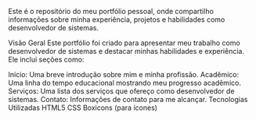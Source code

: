 Este é o repositório do meu portfólio pessoal, onde compartilho informações sobre minha experiência, projetos e habilidades como desenvolvedor de sistemas.

Visão Geral
Este portfólio foi criado para apresentar meu trabalho como desenvolvedor de sistemas e destacar minhas habilidades e experiência. Ele inclui seções como:

Início: Uma breve introdução sobre mim e minha profissão.
Acadêmico: Uma linha do tempo educacional mostrando meu progresso acadêmico.
Serviços: Uma lista dos serviços que ofereço como desenvolvedor de sistemas.
Contato: Informações de contato para me alcançar.
Tecnologias Utilizadas
HTML5
CSS
Boxicons (para ícones)
